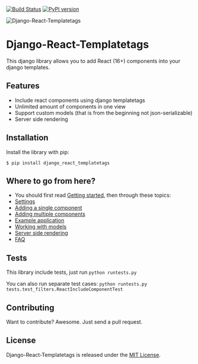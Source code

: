 [![Build Status](https://travis-ci.org/Frojd/django-react-templatetags.svg?branch=master)](https://travis-ci.org/Frojd/django-react-templatetags)
[![PyPI version](https://badge.fury.io/py/django_react_templatetags.svg)](https://badge.fury.io/py/django_react_templatetags)

![Django-React-Templatetags](https://raw.githubusercontent.com/frojd/django-react-templatetags/develop/img/django-react-templatetags-logo.png)

# Django-React-Templatetags

This django library allows you to add React (16+) components into your django templates.


## Features

- Include react components using django templatetags
- Unlimited amount of components in one view
- Support custom models (that is from the beginning not json-serializable)
- Server side rendering


## Installation

Install the library with pip:

```
$ pip install django_react_templatetags
```


## Where to go from here?

- You should first read [Getting started](./docs/getting-started.md), then through these topics:
- [Settings](./docs/settings.md)
- [Adding a single component](./docs/example-single-component.md)
- [Adding multiple components](./docs/example-multiple-components.md)
- [Example application](./docs/example-application.md)
- [Working with models](./docs/working-with-models.md)
- [Server side rendering](./docs/server-side-rendering.md)
- [FAQ](./docs/faq.md)


## Tests

This library include tests, just run `python runtests.py`

You can also run separate test cases: `python runtests.py tests.test_filters.ReactIncludeComponentTest`


## Contributing

Want to contribute? Awesome. Just send a pull request.


## License

Django-React-Templatetags is released under the [MIT License](http://www.opensource.org/licenses/MIT).
